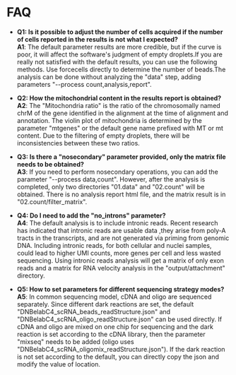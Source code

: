 # **FAQ**
- **Q1: Is it possible to adjust the number of cells acquired if the number of cells reported in the results is not what I expected?**
<br /> **A1**: The default parameter results are more credible, but if the curve is poor, it will affect the software's judgment of empty droplets.If you are really not satisfied with the default results, you can use the following methods. Use forcecells directly to determine the number of beads.The analysis can be done without analyzing the "data" step, adding parameters "--process count,analysis,report".

- **Q2: How the mitochondrial content in the results report is obtained?**
<br /> **A2**: The "Mitochondria ratio" is the ratio of the chromosomally named chrM of the gene identified in the alignment at the time of alignment and annotation. The violin plot of mitochondria is determined by the parameter "mtgenes" or the default gene name prefixed with MT or mt content. Due to the filtering of empty droplets, there will be inconsistencies between these two ratios.

- **Q3: Is there a "nosecondary" parameter provided, only the matrix file needs to be obtained?**
<br /> **A3**: If you need to perform nosecondary operations, you can add the parameter "--process data,count". However, after the analysis is completed, only two directories "01.data" and "02.count" will be obtained. There is no analysis report html file, and the matrix result is in "02.count/filter_matrix".

- **Q4: Do I need to add the "no_introns" parameter?**
<br /> **A4**: The default analysis is to include intronic reads. Recent research has indicated that intronic reads are usable data ,they arise from poly-A tracts in the transcripts, and are not generated via priming from genomic DNA. Including intronic reads, for both cellular and nuclei samples, could lead to higher UMI counts, more genes per cell and less wasted sequencing. Using intronic reads analysis will get a matrix of only exon reads and a matrix for RNA velocity analysis in the "output/attachment" directory.

- **Q5: How to set parameters for different sequencing strategy modes?**
<br /> **A5**: In common sequencing model, cDNA and oligo are sequenced separately. Since different dark reactions are set, the default "DNBelabC4_scRNA_beads_readStructure.json" and "DNBelabC4_scRNA_oligo_readStructure.json" can be used directly. If cDNA and oligo are mixed on one chip for sequencing and the dark reaction is set according to the cDNA library, then the parameter "mixseq" needs to be added (oligo uses "DNBelabC4_scRNA_oligomix_readStructure.json"). If the dark reaction is not set according to the default, you can directly copy the json and modify the value of location.

